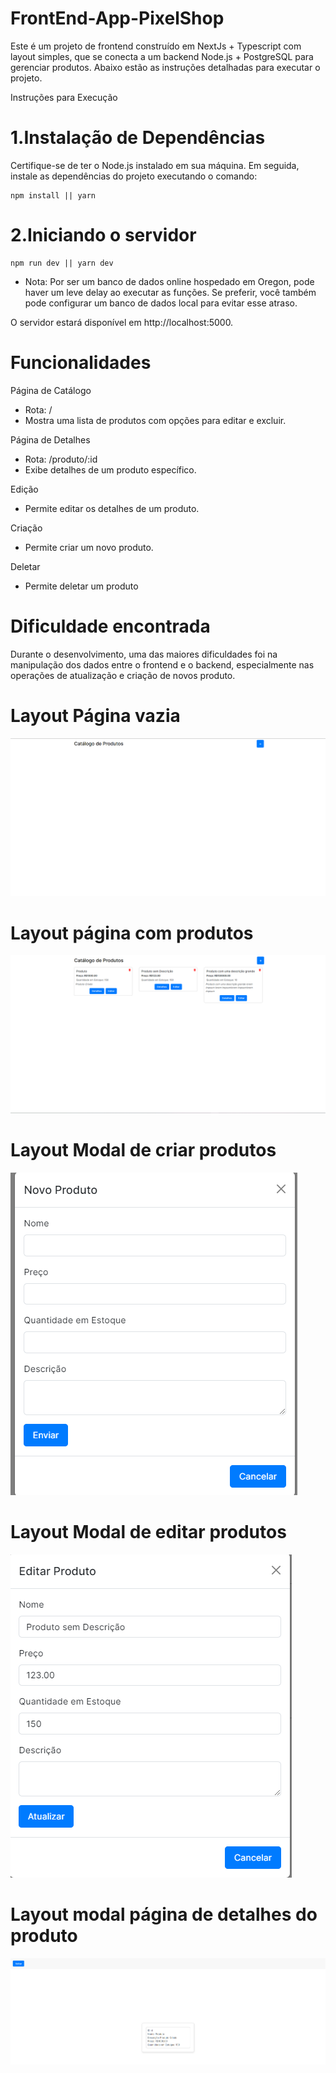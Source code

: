 # FrontEnd-App-PixelShop

Este é um projeto de frontend construído em NextJs + Typescript com layout simples, que se conecta a um backend Node.js + PostgreSQL para gerenciar produtos. Abaixo estão as instruções detalhadas para executar o projeto.

Instruções para Execução

# 1.Instalação de Dependências

Certifique-se de ter o Node.js instalado em sua máquina. Em seguida, instale as dependências do projeto executando o comando:

```
npm install || yarn
```

# 2.Iniciando o servidor

```
npm run dev || yarn dev
```
- Nota: Por ser um banco de dados online hospedado em Oregon, pode haver um leve delay ao executar as funções. Se preferir, você também pode configurar um banco de dados local para evitar esse atraso.<br>


O servidor estará disponível em http://localhost:5000.

# Funcionalidades

Página de Catálogo

- Rota: /
- Mostra uma lista de produtos com opções para editar e excluir.


Página de Detalhes

- Rota: /produto/:id
- Exibe detalhes de um produto específico.

Edição

- Permite editar os detalhes de um produto.


Criação

- Permite criar um novo produto.

Deletar

 - Permite deletar um produto

# Dificuldade encontrada

Durante o desenvolvimento, uma das maiores dificuldades foi na manipulação dos dados entre o frontend e o backend, especialmente nas operações de atualização e criação de novos produto.<br>

# Layout Página vazia

![Web1](https://github.com/darlanbbs/FrontEnd-App-PixelShop/blob/main/layout/pagina_vazia.png)

# Layout página com produtos

![Web1](https://github.com/darlanbbs/FrontEnd-App-PixelShop/blob/main/layout/pagina_produtos.png)

# Layout Modal de criar produtos

![Web1](https://github.com/darlanbbs/FrontEnd-App-PixelShop/blob/main/layout/criarProduto.png)

# Layout Modal de editar produtos

![Web1](https://github.com/darlanbbs/FrontEnd-App-PixelShop/blob/main/layout/editarProduto.png)

# Layout modal página de detalhes do produto

![Web1](https://github.com/darlanbbs/FrontEnd-App-PixelShop/blob/main/layout/paginaDetalhes.png)

